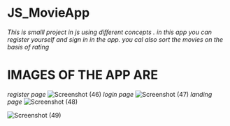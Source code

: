 # JS_MovieApp
*This is smalll project in js using different concepts . in this app you can register yourself and sign in in the app. you cal also sort the movies on the basis of rating*
# IMAGES OF THE APP ARE
*register page*
![Screenshot (46)](https://user-images.githubusercontent.com/68071032/215037076-1d7b8530-f8a2-42bf-a506-a2706b3c6c61.png)
*login page*
![Screenshot (47)](https://user-images.githubusercontent.com/68071032/215037139-ffebd210-32fe-4260-895f-2ed1be2cb809.png)
*landing page*
![Screenshot (48)](https://user-images.githubusercontent.com/68071032/215037182-c8726369-1070-40f6-aab9-75c71155f084.png)

![Screenshot (49)](https://user-images.githubusercontent.com/68071032/215037228-d2ad7aaa-c7b5-4800-a73b-e91ff8fc772a.png)
